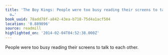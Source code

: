 ```yaml
---
title: 'The Boy Kings: People were too busy reading their screens to talk to each
  o…'
book_uuid: 78add78f-a842-43ea-b718-75d4a1acf504
location: '0.889096'
source: readmill
highlighted_on: '2014-02-04T04:52:38.000Z'
---
```


People were too busy reading their screens to talk to each other.